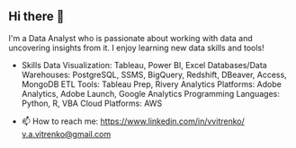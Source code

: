 ## Hi there 👋

I'm a Data Analyst who is passionate about working with data and uncovering insights from it. I enjoy learning new data skills and tools!

- Skills
Data Visualization: Tableau, Power BI, Excel 
Databases/Data Warehouses: PostgreSQL, SSMS, BigQuery, Redshift, DBeaver, Access, MongoDB 
ETL Tools: Tableau Prep, Rivery 
Analytics Platforms: Adobe Analytics, Adobe Launch, Google Analytics 
Programming Languages: Python, R, VBA 
Cloud Platforms: AWS 

- 📫 How to reach me: 
https://www.linkedin.com/in/vvitrenko/
v.a.vitrenko@gmail.com

